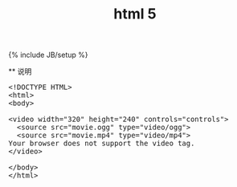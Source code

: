 ﻿---
layout: post
category: html
title: "html 5"
tags: [html5]
description: "html5 基础知识"

---
{% include JB/setup %}

** 说明
<pre>
&lt;!DOCTYPE HTML&gt;
&lt;html&gt;
&lt;body&gt;

&lt;video width="320" height="240" controls="controls"&gt;
  &lt;source src="movie.ogg" type="video/ogg"&gt;
  &lt;source src="movie.mp4" type="video/mp4"&gt;
Your browser does not support the video tag.
&lt;/video&gt;

&lt;/body&gt;
&lt;/html&gt;
</pre>